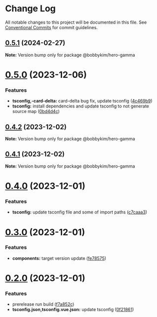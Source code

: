 # Change Log

All notable changes to this project will be documented in this file.
See [Conventional Commits](https://conventionalcommits.org) for commit guidelines.

## [0.5.1](https://github.com/bobbykim89/manguito-component-library/compare/@bobbykim/hero-gamma@0.5.0...@bobbykim/hero-gamma@0.5.1) (2024-02-27)

**Note:** Version bump only for package @bobbykim/hero-gamma





# [0.5.0](https://github.com/bobbykim89/manguito-component-library/compare/@bobbykim/hero-gamma@0.4.2...@bobbykim/hero-gamma@0.5.0) (2023-12-06)


### Features

* **tsconfig,-card-delta:** card-delta bug fix, update tsconfig ([4c469b9](https://github.com/bobbykim89/manguito-component-library/commit/4c469b933632e3e729f6b75f7e808c89c090d463))
* **tsconfig:** install dependencies and update tsconfig to not generate source map ([0bd4d4c](https://github.com/bobbykim89/manguito-component-library/commit/0bd4d4c78503ef156dbb3d49aa3e67e7e0e68289))





## [0.4.2](https://github.com/bobbykim89/manguito-component-library/compare/@bobbykim/hero-gamma@0.4.1...@bobbykim/hero-gamma@0.4.2) (2023-12-02)

**Note:** Version bump only for package @bobbykim/hero-gamma





## [0.4.1](https://github.com/bobbykim89/manguito-component-library/compare/@bobbykim/hero-gamma@0.4.0...@bobbykim/hero-gamma@0.4.1) (2023-12-02)

**Note:** Version bump only for package @bobbykim/hero-gamma





# [0.4.0](https://github.com/bobbykim89/manguito-component-library/compare/@bobbykim/hero-gamma@0.3.0...@bobbykim/hero-gamma@0.4.0) (2023-12-01)


### Features

* **tsconfig:** update tsconfig file and some of import paths ([c7caaa3](https://github.com/bobbykim89/manguito-component-library/commit/c7caaa3101a5d57d0e799568f1c4f5cbebececc3))





# [0.3.0](https://github.com/bobbykim89/manguito-component-library/compare/@bobbykim/hero-gamma@0.2.0...@bobbykim/hero-gamma@0.3.0) (2023-12-01)


### Features

* **components:** target version update ([fe78575](https://github.com/bobbykim89/manguito-component-library/commit/fe78575f5e82bb854333672c3853956e9e930044))





# [0.2.0](https://github.com/bobbykim89/manguito-component-library/compare/@bobbykim/hero-gamma@0.1.10...@bobbykim/hero-gamma@0.2.0) (2023-12-01)


### Features

* prerelease run build ([f7a852c](https://github.com/bobbykim89/manguito-component-library/commit/f7a852c9bf12b77481bf5d2f1602e50367d834f8))
* **tsconfig.json,tsconfig.vue.json:** update tsconfig ([0f21861](https://github.com/bobbykim89/manguito-component-library/commit/0f2186167342314f5d218e789a68c03cf6faa8ff))
